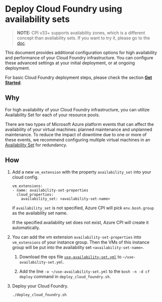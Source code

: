 # Deploy Cloud Foundry using availability sets

>**NOTE:** CPI v33+ supports availability zones, which is a different concept than availability sets. If you want to try it, please go to the [doc](../availability-zone/).
 
This document provides additional configuration options for high availability and performance of your Cloud Foundry infrastructure. You can configure these advanced settings at your initial deployment, or at ongoing deployment.

For basic Cloud Foundry deployment steps, please check the section [**Get Started**](../../guidance.md#get-started).
 
## Why

For high availability of your Cloud Foundry infrastructure, you can utilize Availability Set for each of your resource pools.

There are two types of Microsoft Azure platform events that can affect the availability of your virtual machines: planned maintenance and unplanned maintenance. To reduce the impact of downtime due to one or more of these events, we recommend configuring multiple virtual machines in an [Availability Set](https://azure.microsoft.com/en-us/documentation/articles/virtual-machines-manage-availability/) for redundancy.

## How

1. Add a new `vm_extension` with the property `availability_set` into your cloud config.

    ```
    vm_extensions:
    - name: availability-set-properties
      cloud_properties:
        availability_set: <availability-set-name>
    ```

    if `availability_set` is not specified, Azure CPI will pick `env.bosh.group` as the availability set name.

    If the specified availability set does not exist, Azure CPI will create it automatically.

1. You can add the vm extension `availability-set-properties` into `vm_extensions` of your instance group. Then the VMs of this instance group will be put into the availability set `<availability-set-name>`.

    1. Download the ops file [`use-availability-set.yml`](./use-availability-set.yml) to `~/use-availability-set.yml`.

    1. Add the line `-o ~/use-availability-set.yml` to the `bosh -n -d cf deploy` command in `deploy_cloud_foundry.sh`.

1. Deploy your Cloud Foundry.

    ```
    ./deploy_cloud_foundry.sh
    ```
